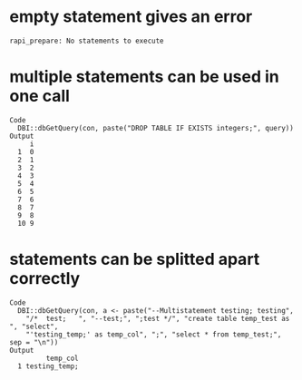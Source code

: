 # empty statement gives an error

    rapi_prepare: No statements to execute

# multiple statements can be used in one call

    Code
      DBI::dbGetQuery(con, paste("DROP TABLE IF EXISTS integers;", query))
    Output
         i
      1  0
      2  1
      3  2
      4  3
      5  4
      6  5
      7  6
      8  7
      9  8
      10 9

# statements can be splitted apart correctly

    Code
      DBI::dbGetQuery(con, a <- paste("--Multistatement testing; testing",
        "/*  test;   ", "--test;", ";test */", "create table temp_test as ", "select",
        "'testing_temp;' as temp_col", ";", "select * from temp_test;", sep = "\n"))
    Output
             temp_col
      1 testing_temp;

